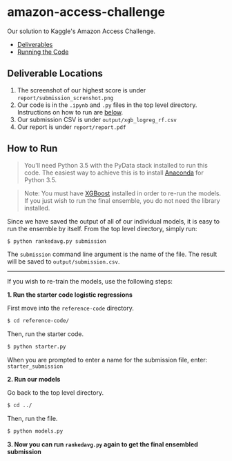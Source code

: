 # amazon-access-challenge
Our solution to Kaggle's Amazon Access Challenge.

- [Deliverables](#deliverable-locations)
- [Running the Code](#how-to-run)

## Deliverable Locations
1. The screenshot of our highest score is under `report/submission_screnshot.png`
2. Our code is in the `.ipynb` and `.py` files in the top level directory. Instructions on how to run are [below](#how-to-run).
3. Our submission CSV is under `output/xgb_logreg_rf.csv`
4. Our report is under `report/report.pdf`

## How to Run
> You'll need Python 3.5 with the PyData stack installed to run this code. The easiest way to achieve this is to install [Anaconda](https://www.continuum.io/downloads) for Python 3.5.

> Note: You must have [XGBoost](https://xgboost.readthedocs.io/en/latest/) installed in order to re-run the models. If you just wish to run the final ensemble, you do not need the library installed.

Since we have saved the output of all of our individual models, it is easy to run the ensemble by itself. From the top level directory, simply run:

```bash
$ python rankedavg.py submission
```

The `submission` command line argument is the name of the file. The result will be saved to `output/submission.csv`.

---

If you wish to re-train the models, use the following steps:

**1. Run the starter code logistic regressions**

First move into the `reference-code` directory.

```bash
$ cd reference-code/
```

Then, run the starter code.

```bash
$ python starter.py
```

When you are prompted to enter a name for the submission file, enter: `starter_submission`

**2. Run our models**

Go back to the top level directory.

```bash
$ cd ../
```

Then, run the file.

```bash
$ python models.py
```

**3. Now you can run `rankedavg.py` again to get the final ensembled submission**

